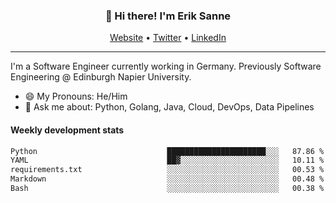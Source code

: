 <h3 align="center">👋 Hi there! I'm Erik Sanne</h3>
<p align="center">
  <a href="https://eriksanne.com">Website</a> •
  <a href="https://twitter.com/ErikKonradSanne">Twitter</a> •
  <a href="https://www.linkedin.com/in/eriksanne/">LinkedIn</a>
</p>

---
I'm a Software Engineer currently working in Germany. Previously Software Engineering @ Edinburgh Napier University.

- 😄 My Pronouns: He/Him
- 💬 Ask me about: Python, Golang, Java, Cloud, DevOps, Data Pipelines

<h4>Weekly development stats</h4>
<!--START_SECTION:waka-->

```txt
Python                             ██████████████████████░░░   87.86 %
YAML                               ██▓░░░░░░░░░░░░░░░░░░░░░░   10.11 %
requirements.txt                   ░░░░░░░░░░░░░░░░░░░░░░░░░   00.53 %
Markdown                           ░░░░░░░░░░░░░░░░░░░░░░░░░   00.48 %
Bash                               ░░░░░░░░░░░░░░░░░░░░░░░░░   00.38 %
```

<!--END_SECTION:waka-->
